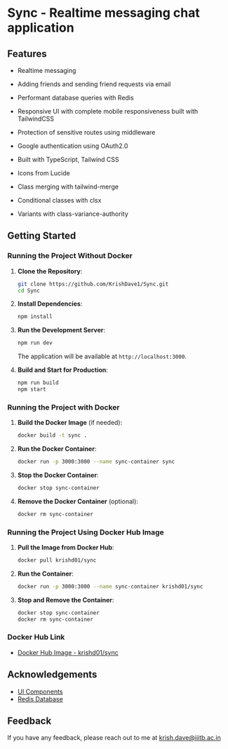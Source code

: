 # Sync - Realtime messaging chat application

## Features

- Realtime messaging
- Adding friends and sending friend requests via email
- Performant database queries with Redis
- Responsive UI with complete mobile responsiveness built with TailwindCSS
- Protection of sensitive routes using middleware
- Google authentication using OAuth2.0

- Built with TypeScript, Tailwind CSS
- Icons from Lucide

- Class merging with tailwind-merge
- Conditional classes with clsx
- Variants with class-variance-authority

## Getting Started

### **Running the Project Without Docker**

1. **Clone the Repository**:
   ```bash
   git clone https://github.com/KrishDave1/Sync.git
   cd Sync
   ```
   
2. **Install Dependencies**:
   ```bash
   npm install
   ```

3. **Run the Development Server**:
   ```bash
   npm run dev
   ```
   The application will be available at `http://localhost:3000`.

4. **Build and Start for Production**:
   ```bash
   npm run build
   npm start
   ```

### **Running the Project with Docker**

1. **Build the Docker Image** (if needed):
   ```bash
   docker build -t sync .
   ```

2. **Run the Docker Container**:
   ```bash
   docker run -p 3000:3000 --name sync-container sync
   ```

3. **Stop the Docker Container**:
   ```bash
   docker stop sync-container
   ```

4. **Remove the Docker Container** (optional):
   ```bash
   docker rm sync-container
   ```

### **Running the Project Using Docker Hub Image**

1. **Pull the Image from Docker Hub**:
   ```bash
   docker pull krishd01/sync
   ```

2. **Run the Container**:
   ```bash
   docker run -p 3000:3000 --name sync-container krishd01/sync
   ```

3. **Stop and Remove the Container**:
   ```bash
   docker stop sync-container
   docker rm sync-container
   ```

### **Docker Hub Link**
- [Docker Hub Image - krishd01/sync](https://hub.docker.com/r/krishd01/sync)

## Acknowledgements

- [UI Components](https://ui.shadcn.com/)
- [Redis Database](https://upstash.com/)

## Feedback

If you have any feedback, please reach out to me at krish.dave@iiitb.ac.in
